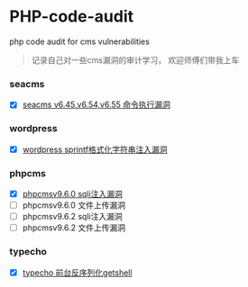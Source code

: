 # PHP-code-audit
php code audit for cms vulnerabilities

> 记录自己对一些cms漏洞的审计学习， 欢迎师傅们带我上车


### seacms
- [x] [seacms v6.45,v6.54,v6.55 命令执行漏洞](https://github.com/jiangsir404/PHP-code-audit/blob/master/seacms/seacms%20%E5%A4%9A%E4%B8%AA%E7%89%88%E6%9C%AC%E7%9A%84%E4%BB%A3%E7%A0%81%E6%89%A7%E8%A1%8C%E6%BC%8F%E6%B4%9E%E6%80%BB%E7%BB%93(search.php).md)

### wordpress
- [x] [wordpress sprintf格式化字符串注入漏洞](https://github.com/jiangsir404/PHP-code-audit/blob/master/wordpress/wordpress%204.7.5%20sqli%E6%B3%A8%E5%85%A5%E5%88%86%E6%9E%90.md)

### phpcms

- [x] [phpcmsv9.6.0 sqli注入漏洞](https://github.com/jiangsir404/PHP-code-audit/blob/master/phpcms/phpcmsv9.6.0-sqli.md)
- [ ] phpcmsv9.6.0 文件上传漏洞
- [ ] phpcmsv9.6.2 sqli注入漏洞
- [ ] phpcmsv9.6.2 文件上传漏洞

### typecho 
- [x] [typecho 前台反序列化getshell](https://github.com/jiangsir404/PHP-code-audit/blob/master/typecho/%E6%96%B0%E6%89%8B%E5%88%86%E6%9E%90typecho%20%E5%8F%8D%E5%BA%8F%E5%88%97%E5%8C%96%E6%BC%8F%E6%B4%9E.md)